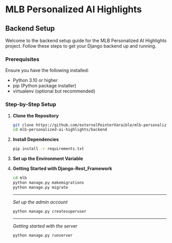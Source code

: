 # MLB Personalized AI Highlights

## Backend Setup

Welcome to the backend setup guide for the MLB Personalized AI Highlights project. Follow these steps to get your Django backend up and running.

### Prerequisites

Ensure you have the following installed:
- Python 3.10 or higher
- pip (Python package installer)
- virtualenv (optional but recommended)

### Step-by-Step Setup

1. **Clone the Repository**

   ```sh
   git clone https://github.com/externalPointerVaraible/mlb-personalized-ai-highlights.git
   cd mlb-personalized-ai-highlights/backend
   ```

2. **Install Dependencies**
    ```sh
    pip install -r requirements.txt
    ```

3. **Set up the Environment Variable**

4. **Getting Started with Django-Rest_Framework**
    ```sh
    cd mlb
    python manage.py makemigrations
    python manage.py migrate
    ```
    ---

    *Set up the admin account*

    ```sh
    python manage.py createsuperuser
    ```
    ---
    *Getting started with the server*
    ```sh
    python manage.py runserver
    ```
